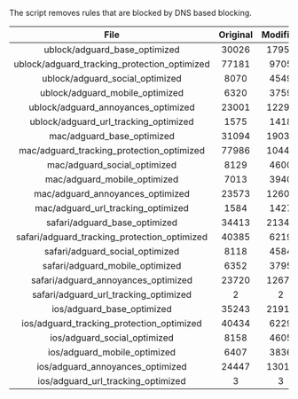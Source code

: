 The script removes rules that are blocked by DNS based blocking.


| File | Original | Modified |
|:----:|:-----:|:-----:|
| ublock/adguard_base_optimized | 30026 | 17953 |
| ublock/adguard_tracking_protection_optimized | 77181 | 9705 |
| ublock/adguard_social_optimized | 8070 | 4549 |
| ublock/adguard_mobile_optimized | 6320 | 3759 |
| ublock/adguard_annoyances_optimized | 23001 | 12290 |
| ublock/adguard_url_tracking_optimized | 1575 | 1418 |
| mac/adguard_base_optimized | 31094 | 19031 |
| mac/adguard_tracking_protection_optimized | 77986 | 10441 |
| mac/adguard_social_optimized | 8129 | 4600 |
| mac/adguard_mobile_optimized | 7013 | 3940 |
| mac/adguard_annoyances_optimized | 23573 | 12606 |
| mac/adguard_url_tracking_optimized | 1584 | 1427 |
| safari/adguard_base_optimized | 34413 | 21340 |
| safari/adguard_tracking_protection_optimized | 40385 | 6219 |
| safari/adguard_social_optimized | 8118 | 4584 |
| safari/adguard_mobile_optimized | 6352 | 3795 |
| safari/adguard_annoyances_optimized | 23720 | 12675 |
| safari/adguard_url_tracking_optimized | 2 | 2 |
| ios/adguard_base_optimized | 35243 | 21913 |
| ios/adguard_tracking_protection_optimized | 40434 | 6229 |
| ios/adguard_social_optimized | 8158 | 4605 |
| ios/adguard_mobile_optimized | 6407 | 3836 |
| ios/adguard_annoyances_optimized | 24447 | 13016 |
| ios/adguard_url_tracking_optimized | 3 | 3 |